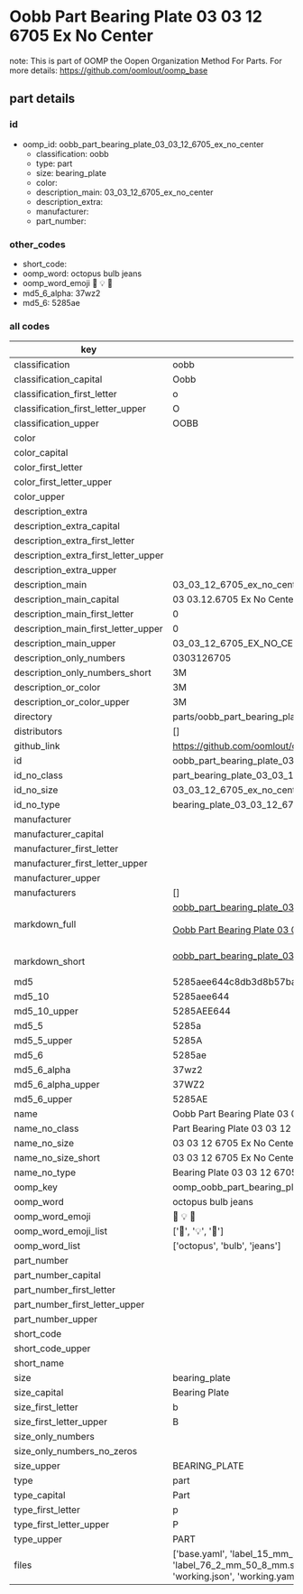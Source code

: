 # Oobb Part Bearing Plate 03 03 12 6705 Ex No Center  

note: This is part of OOMP the Oopen Organization Method For Parts. For more details: https://github.com/oomlout/oomp_base

##  part details





### id
* oomp_id: oobb_part_bearing_plate_03_03_12_6705_ex_no_center
  * classification: oobb
  * type: part
  * size: bearing_plate
  * color: 
  * description_main: 03_03_12_6705_ex_no_center
  * description_extra: 
  * manufacturer: 
  * part_number: 

### other_codes
* short_code: 
* oomp_word: octopus bulb jeans
* oomp_word_emoji :octopus: :bulb: :jeans:
* md5_6_alpha: 37wz2
* md5_6: 5285ae

### all codes 
| key | value |  
| --- | --- |  
| classification | oobb |  
| classification_capital | Oobb |  
| classification_first_letter | o |  
| classification_first_letter_upper | O |  
| classification_upper | OOBB |  
| color |  |  
| color_capital |  |  
| color_first_letter |  |  
| color_first_letter_upper |  |  
| color_upper |  |  
| description_extra |  |  
| description_extra_capital |  |  
| description_extra_first_letter |  |  
| description_extra_first_letter_upper |  |  
| description_extra_upper |  |  
| description_main | 03_03_12_6705_ex_no_center |  
| description_main_capital | 03 03.12.6705 Ex No Center |  
| description_main_first_letter | 0 |  
| description_main_first_letter_upper | 0 |  
| description_main_upper | 03_03_12_6705_EX_NO_CENTER |  
| description_only_numbers | 0303126705 |  
| description_only_numbers_short | 3M |  
| description_or_color | 3M |  
| description_or_color_upper | 3M |  
| directory | parts/oobb_part_bearing_plate_03_03_12_6705_ex_no_center |  
| distributors | [] |  
| github_link | https://github.com/oomlout/oomlout_oomp_part_src/tree/main/parts/oobb_part_bearing_plate_03_03_12_6705_ex_no_center/working |  
| id | oobb_part_bearing_plate_03_03_12_6705_ex_no_center |  
| id_no_class | part_bearing_plate_03_03_12_6705_ex_no_center |  
| id_no_size | 03_03_12_6705_ex_no_center |  
| id_no_type | bearing_plate_03_03_12_6705_ex_no_center |  
| manufacturer |  |  
| manufacturer_capital |  |  
| manufacturer_first_letter |  |  
| manufacturer_first_letter_upper |  |  
| manufacturer_upper |  |  
| manufacturers | [] |  
| markdown_full | [oobb_part_bearing_plate_03_03_12_6705_ex_no_center](https://github.com/oomlout/oomlout_oomp_part_src/tree/main/parts/oobb_part_bearing_plate_03_03_12_6705_ex_no_center/working)<br>[](https://github.com/oomlout/oomlout_oomp_part_src/tree/main/parts/oobb_part_bearing_plate_03_03_12_6705_ex_no_center/working)<br>[Oobb Part Bearing Plate 03 03 12 6705 Ex No Center](https://github.com/oomlout/oomlout_oomp_part_src/tree/main/parts/oobb_part_bearing_plate_03_03_12_6705_ex_no_center/working)<br><br> |  
| markdown_short | [oobb_part_bearing_plate_03_03_12_6705_ex_no_center](https://github.com/oomlout/oomlout_oomp_part_src/tree/main/parts/oobb_part_bearing_plate_03_03_12_6705_ex_no_center/working)<br><br> |  
| md5 | 5285aee644c8db3d8b57ba64786a5abc |  
| md5_10 | 5285aee644 |  
| md5_10_upper | 5285AEE644 |  
| md5_5 | 5285a |  
| md5_5_upper | 5285A |  
| md5_6 | 5285ae |  
| md5_6_alpha | 37wz2 |  
| md5_6_alpha_upper | 37WZ2 |  
| md5_6_upper | 5285AE |  
| name | Oobb Part Bearing Plate 03 03 12 6705 Ex No Center |  
| name_no_class | Part Bearing Plate 03 03 12 6705 Ex No Center |  
| name_no_size | 03 03 12 6705 Ex No Center |  
| name_no_size_short | 03 03 12 6705 Ex No Center |  
| name_no_type | Bearing Plate 03 03 12 6705 Ex No Center |  
| oomp_key | oomp_oobb_part_bearing_plate_03_03_12_6705_ex_no_center |  
| oomp_word | octopus bulb jeans |  
| oomp_word_emoji | :octopus: :bulb: :jeans: |  
| oomp_word_emoji_list | [':octopus:', ':bulb:', ':jeans:'] |  
| oomp_word_list | ['octopus', 'bulb', 'jeans'] |  
| part_number |  |  
| part_number_capital |  |  
| part_number_first_letter |  |  
| part_number_first_letter_upper |  |  
| part_number_upper |  |  
| short_code |  |  
| short_code_upper |  |  
| short_name |  |  
| size | bearing_plate |  
| size_capital | Bearing Plate |  
| size_first_letter | b |  
| size_first_letter_upper | B |  
| size_only_numbers |  |  
| size_only_numbers_no_zeros |  |  
| size_upper | BEARING_PLATE |  
| type | part |  
| type_capital | Part |  
| type_first_letter | p |  
| type_first_letter_upper | P |  
| type_upper | PART |  
| files | ['base.yaml', 'label_15_mm_30_mm.pdf', 'label_15_mm_30_mm.svg', 'label_76_2_mm_50_8_mm.pdf', 'label_76_2_mm_50_8_mm.svg', 'label_oomlout_76_2_mm_50_8_mm.pdf', 'label_oomlout_76_2_mm_50_8_mm.svg', 'readme.md', 'working.json', 'working.yaml'] |  
